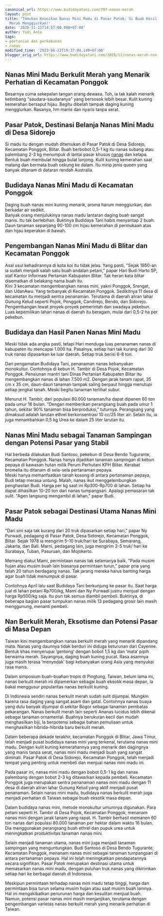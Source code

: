 ```yaml
---
canonical_url: https://www.budidayatani.com/297-nanas-merah
layout: post
title: 'Temukan Keunikan Nanas Mini Madu di Pasar Patok: Si Buah Kecil dengan Kulit
  Merah Menggiurkan!'
date: '2020-11-11T14:57:00.000+07:00'
author: Yudi Anto
tags:
- pertanian dan perkebunan
- nanas
modified_time: '2023-06-22T19:37:04.149+07:00'
blogger_orig_url: https://www.budidayatani.com/2020/11/nanas-merah-nan-cantik-dari-blitar.html
---
```


<h2>Nanas Mini Madu Berkulit Merah yang Menarik Perhatian di Kecamatan Ponggok</h2><p>Besarnya cuma sekepalan tangan orang dewasa. Toh, ia tak kalah menarik ketimbang "saudara-saudaranya" yang bersosok lebih besar. Kulit kuning kemerahan bersaput hijau. Begitu dibelah tampak daging kuning menggiurkan. Rasanya, hm manis dan nyaris tanpa serat.</p><h2>Pasar Patok, Destinasi Belanja Nanas Mini Madu di Desa Sidorejo</h2><p>Si madu itu dengan mudah ditemukan di Pasar Patok di Desa Sidorejo, Kecamatan Ponggok, Blitar. Buah berbobot 0,5-1 kg itu nanas subang atau palembang 2-3 kg menumpuk di lantai pasar khusus <a href="https://www.budidayatani.com/search/label/nanas">nanas</a> dan kelapa. Bentuk buah membulat hingga bulat lonjong. Kulit kuning kemerahan saat matang dan bermata buah cekung ke dalam. Itu mirip jenis queen yang banyak ditanam di dataran rendah Australia.</p><h2>Budidaya Nanas Mini Madu di Kecamatan Ponggok</h2><p>Daging buah nanas mini kuning menarik, aroma harum menggiurkan, dan berkadar air sedikit.<br />Banyak orang menjulukinya nanas madu lantaran daging buah sangat manis. Itu tak berlebihan. Buktinya Budidaya Tani habis menyantap 2 buah. Daun tanaman sepanjang 90-100 cm hijau kemerahan di permukaan atas dan hijau keperakan di bawah.</p><h2>Pengembangan Nanas Mini Madu di Blitar dan Kecamatan Ponggok</h2><p>Asal usul kehadirannya di kota koi itu tidak jelas. Yang pasti, "Sejak 1950-an ia sudah menjadi salah satu buah andalan petani," papar Hari Budi Harto SP, staf Kantor Informasi Pertanian Kabupaten Blitar. Tak heran kata blitar disematkan di belakang nama buah itu.<br />Kini 3 kecamatan mengembangkan nanas mini, yakni Ponggok, Srengat, dan UdanAwu. Yang terbanyak di Kecamatan Ponggok. Sedikitnya 11 desa di kecamatan itu menjadi sentra penanaman. Terutama di daerah aliran lahar Gunung Kelud seperti Pojok, Ponggok, Candirejo, Bendo, dan Sidorejo. Pengembangan lewat proyek-proyek pemerintah dan swadaya pekebun. Luas kepemilikan lahan nanas di daerah itu beragam, mulai dari 0,5-2 ha per pekebun.</p><h2>Budidaya dan Hasil Panen Nanas Mini Madu</h2><p>Meski tidak ada angka pasti, tetapi Hari menduga luas penanaman nanas di kabupaten itu mencapai 1.000 ha. Pasalnya, setiap hari tak kurang dari 30 truk nanas dipasarkan ke luar daerah. Setiap truk berisi 6-8 ton.</p><p>Dari pengamatan Budidaya Tani, penanaman nanas kebanyakan monokultur. Contohnya di kebun H. Tambir di Desa Pojok, Kecamatan Ponggok. Pensiunan mantri tani Dinas Pertanian Kabupaten Blitar itu mengembangkan nanas di lahan 7.500 m2. Dengan jarak tanam rapat, 35 cm x 35 cm, daun-daun tanaman tampak saling berpaut hingga menutupi setiap jengkal tanah. Meski begitu tanaman terlihat subur.</p><p>Menurut H. Tambir, dari populasi 80.000 tanaman/ha dapat dipanen 60 ton pada umur 16 bulan. "Dengan memberikan perangsang buah pada umur 1 tahun, sekitar 90% tanaman bisa berproduksi," tuturnya. Perangsang yang dimaksud adalah larutan ethrel berkonsentrasi 10 cc/25 liter air. Selain itu, ia juga menambahkan 0,5 kg Urea ke dalam 25 liter larutan itu.</p><h2>Nanas Mini Madu sebagai Tanaman Sampingan dengan Potensi Pasar yang Stabil</h2><p>Hal berbeda dilakukan Budi Santoso, pekebun di Desa Bendo Tugurante, Kecamatan Ponggok. Nanas hanya dijadikan tanaman sampingan di kebun pepaya di kawasan hutan milik Perum Perhutani KPH Blitar. Kerabat bromelia itu ditanam di sela-sela pertanaman pepaya.<br />Meski hanya memanfaatkan tanah kosong di antara pertanaman pepaya, Budi tetap merasa untung. Malah, nanas ikut menggelembungkan penghasilan Budi. Harga per kg saat ini Rp300-Rp700 di lahan. Setiap ha dapat dihasilkan 10-20 ton dari nanas tumpangsari. Apalagi pemasaran tak sulit. "Agen langsung mengambil di lahan," papar Budi.</p><h2>Pasar Patok sebagai Destinasi Utama Nanas Mini Madu</h2><p>"Dari sini saja tak kurang dari 20 truk dipasarkan setiap hari," papar Ny Purwadi, pedagang di Pasar Patok, Desa Sidorejo, Kecamatan Ponggok, Blitar. Sejak 1978 ia mengirim 5-10 truk/hari ke Surabaya, Semarang, Jakarta, dan Bali. Marni, pedagang lain, juga mengirim 2-5 truk/ hari ke Surabaya, Tuban, Pasuruan, dan Mojokerto.</p><p>Memang diakui Mami, permintaan nanas tak selamanya baik. "Pada musim hujan atau musim buah lain biasanya permintaan turun," papar pria yang telah 20 tahun berdagang nanas. Tak jarang mereka harus banting harga agar buah tidak menumpuk di pasar.</p><p>Contohnya April lalu saat Budidaya Tani berkunjung ke pasar itu. Saat harga jual di lahan petani Rp700/kg, Mami dan Ny Purwadi justru menjual dengan harga Rp500/kg saja. Itu pun tak semua diambil pembeli. Buktinya, di beberapa bagian pasar tumpukan nanas milik 13 pedagang grosir lain masih menggunung, menanti pembeli.</p><h2>Nan Berkulit Merah, Eksotisme dan Potensi Pasar di Masa Depan</h2><p>Taiwan kini mengembangkan nanas berkulit merah yang menarik dipandang mata. Nanas yang daunnya tidak berduri ini diduga keturunan dari Cayenne. Bentuk khas menyerupai ‘gentong’ dengan bobot 1,5 kg dan ‘mata’ pipih berwarna merah. Sayangnya, daging buah kuning pucat. Rasa asamnya juga masih terasa ‘menyedak’ bagi kebanyakan orang Asia yang menyukai rasa manis.</p><p>Dalam simposium buah-buahan tropis di Pingtung, Taiwan, belum lama ini, nanas berkulit merah ini dipamerkan sebagai buah eksotik masa depan, la bakal menggusur popularitas nanas berkulit kuning.</p><p>Di Indonesia sendiri nanas berkulit merah sudah sulit dijumpai. Mungkin karena rasa daging yang sangat asam dan gatal. Contohnya nanas buaya yang dulu banyak dijumpai di sekitar Bogor sebagai tanaman pembatas pekarangan. Nanas berkulit merah lain seperti Ananas lucidus lebih dikenal sebagai tanaman ornamental. Buahnya berukuran kecil dan mudah menghasilkan biji, la berpotensi sebagai bahan pemuliaan untuk menghasilkan hibrida-hibrida baru berkulit merah.</p><p>Dalam beberapa dekade terakhir, kecamatan Ponggok di Blitar, Jawa Timur, telah menjadi pusat budidaya nanas mini yang terkenal, terutama nanas mini madu. Dengan kulit kuning kemerahannya yang menarik dan dagingnya yang manis tanpa serat, nanas mini madu menjadi buah yang sangat diminati. Pasar Patok di Desa Sidorejo, Kecamatan Ponggok, telah menjadi tempat yang penting untuk membeli dan menjual nanas mini madu ini.</p><p>Pada pasar ini, nanas mini madu dengan bobot 0,5-1 kg dan nanas palembang dengan bobot 2-3 kg ditawarkan kepada pembeli. Kecamatan Ponggok juga merupakan sentra penanaman nanas mini madu dengan 11 desa di daerah aliran lahar Gunung Kelud yang aktif menjadi pusat penanaman. Selain nanas mini madu, budidaya nanas berkulit merah juga menjadi perhatian di Taiwan sebagai buah eksotik masa depan.</p><p>Dalam budidaya nanas mini, metode monokultur umumnya digunakan. Para petani seperti H. Tambir di Desa Pojok, Kecamatan Ponggok, menanam nanas mini dengan jarak tanam yang rapat. H. Tambir berhasil memanen 60 ton nanas dari populasi 80.000 tanaman per hektar dalam waktu 16 bulan. Dia menggunakan perangsang buah ethrel dan pupuk urea untuk meningkatkan produktivitas tanaman nanas mini.</p><p>Selain menjadi tanaman utama, nanas mini juga menjadi tanaman sampingan yang menguntungkan. Budi Santoso di Desa Bendo Tugurante, Kecamatan Ponggok, menanam nanas mini sebagai tanaman tumpangsari di antara pertanaman pepaya. Hal ini telah meningkatkan pendapatannya secara signifikan. Pasar Patok merupakan destinasi utama untuk memasarkan nanas mini madu, dengan puluhan truk nanas yang dikirimkan setiap hari ke berbagai daerah di Indonesia.</p><p>Meskipun permintaan terhadap nanas mini madu tetap tinggi, harga dan permintaan bisa turun selama musim hujan atau saat musim buah lainnya. Hal ini mengakibatkan penurunan harga dan kesulitan menjual buah. Namun, potensi pasar nanas mini masih menjanjikan, terutama dengan pengembangan varietas nanas berkulit merah yang menarik perhatian di Taiwan.</p><p></p>